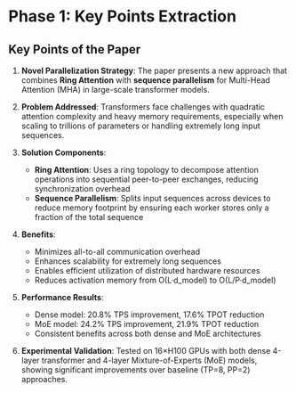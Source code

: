# Phase 1: Key Points Extraction

## Key Points of the Paper

1. **Novel Parallelization Strategy**: The paper presents a new approach that combines **Ring Attention** with **sequence parallelism** for Multi-Head Attention (MHA) in large-scale transformer models.

2. **Problem Addressed**: Transformers face challenges with quadratic attention complexity and heavy memory requirements, especially when scaling to trillions of parameters or handling extremely long input sequences.

3. **Solution Components**:
   - **Ring Attention**: Uses a ring topology to decompose attention operations into sequential peer-to-peer exchanges, reducing synchronization overhead
   - **Sequence Parallelism**: Splits input sequences across devices to reduce memory footprint by ensuring each worker stores only a fraction of the total sequence

4. **Benefits**:
   - Minimizes all-to-all communication overhead
   - Enhances scalability for extremely long sequences
   - Enables efficient utilization of distributed hardware resources
   - Reduces activation memory from O(L·d_model) to O(L/P·d_model)

5. **Performance Results**:
   - Dense model: 20.8% TPS improvement, 17.6% TPOT reduction
   - MoE model: 24.2% TPS improvement, 21.9% TPOT reduction
   - Consistent benefits across both dense and MoE architectures

6. **Experimental Validation**: Tested on 16×H100 GPUs with both dense 4-layer transformer and 4-layer Mixture-of-Experts (MoE) models, showing significant improvements over baseline (TP=8, PP=2) approaches.